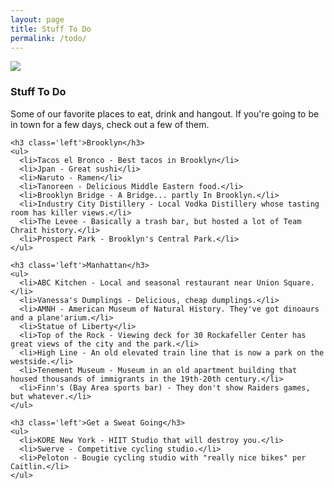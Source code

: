 ```yaml
---
layout: page
title: Stuff To Do
permalink: /todo/
---
```


  <div id='content'>
  <img class='page-main' src='{{site.baseurl}}/assets/img/chrait-aussie2.png'>

  <h3>Stuff To Do</h3>
	<p>Some of our favorite places to eat, drink and hangout. If you're going to be in town for a few days, check out a few of them.</p>

	<h3 class='left'>Brooklyn</h3>
	<ul>
	  <li>Tacos el Bronco - Best tacos in Brooklyn</li> 
	  <li>Jpan - Great sushi</li>
	  <li>Naruto - Ramen</li>
	  <li>Tanoreen - Delicious Middle Eastern food.</li>
	  <li>Brooklyn Bridge - A Bridge... partly In Brooklyn.</li>
	  <li>Industry City Distillery - Local Vodka Distillery whose tasting room has killer views.</li>
	  <li>The Levee - Basically a trash bar, but hosted a lot of Team Chrait history.</li>
	  <li>Prospect Park - Brooklyn's Central Park.</li>
	</ul>

	<h3 class='left'>Manhattan</h3>
	<ul>
	  <li>ABC Kitchen - Local and seasonal restaurant near Union Square.</li>
	  <li>Vanessa's Dumplings - Delicious, cheap dumplings.</li>
	  <li>AMNH - American Museum of Natural History. They've got dinoaurs and a plane'arium.</li>
	  <li>Statue of Liberty</li>
	  <li>Top of the Rock - Viewing deck for 30 Rockafeller Center has great views of the city and the park.</li>
	  <li>High Line - An old elevated train line that is now a park on the westside.</li>
	  <li>Tenement Museum - Museum in an old apartment building that housed thousands of immigrants in the 19th-20th century.</li>
	  <li>Finn's (Bay Area sports bar) - They don't show Raiders games, but whatever.</li>
	</ul>

	<h3 class='left'>Get a Sweat Going</h3>
	<ul>
	  <li>KORE New York - HIIT Studio that will destroy you.</li>
	  <li>Swerve - Competitive cycling studio.</li>
	  <li>Peloton - Bougie cycling studio with "really nice bikes" per Caitlin.</li>
	</ul>

  </div>

